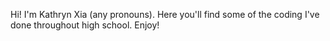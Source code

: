 Hi! I'm Kathryn Xia (any pronouns). Here you'll find some of the coding I've done throughout high school. Enjoy!
